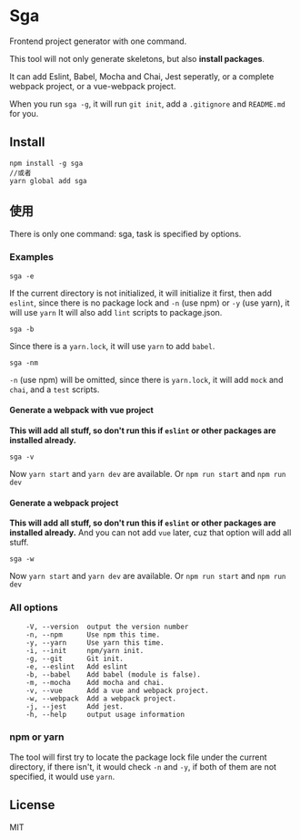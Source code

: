 # Sga

Frontend project generator with one command.

This tool will not only generate skeletons, but also **install packages**.

It can add Eslint, Babel, Mocha and Chai, Jest seperatly, or a complete webpack project, or a vue-webpack project.

When you run `sga -g`, it will run `git init`, add a `.gitignore` and `README.md` for you.

## Install

```shell
npm install -g sga
//或者
yarn global add sga
```

## 使用

There is only one command: sga, task is specified by options.

### Examples

`sga -e`

If the current directory is not initialized, it will initialize it first, then add `eslint`, since there is no package lock and `-n` (use npm) or `-y` (use yarn), it will use `yarn`
It will also add `lint` scripts to package.json.

`sga -b`

Since there is a `yarn.lock`, it will use `yarn` to add `babel`.

`sga -nm`

`-n` (use npm) will be omitted, since there is `yarn.lock`, it will add `mock` and `chai`, and a `test` scripts.

#### Generate a webpack with vue project

**This will add all stuff, so don't run this if `eslint` or other packages are installed already.**

`sga -v`

Now `yarn start` and `yarn dev` are available. Or `npm run start` and `npm run dev`

#### Generate a webpack project

**This will add all stuff, so don't run this if `eslint` or other packages are installed already.**
And you can not add `vue` later, cuz that option will add all stuff.

`sga -w`

Now `yarn start` and `yarn dev` are available. Or `npm run start` and `npm run dev`

### All options

```shell
    -V, --version  output the version number
    -n, --npm      Use npm this time.
    -y, --yarn     Use yarn this time.
    -i, --init     npm/yarn init.
    -g, --git      Git init.
    -e, --eslint   Add eslint
    -b, --babel    Add babel (module is false).
    -m, --mocha    Add mocha and chai.
    -v, --vue      Add a vue and webpack project.
    -w, --webpack  Add a webpack project.
    -j, --jest     Add jest.
    -h, --help     output usage information
```

### npm or yarn

The tool will first try to locate the package lock file under the current directory, if there isn't,
it would check `-n` and `-y`, if both of them are not specified, it would use `yarn`.

## License

MIT
